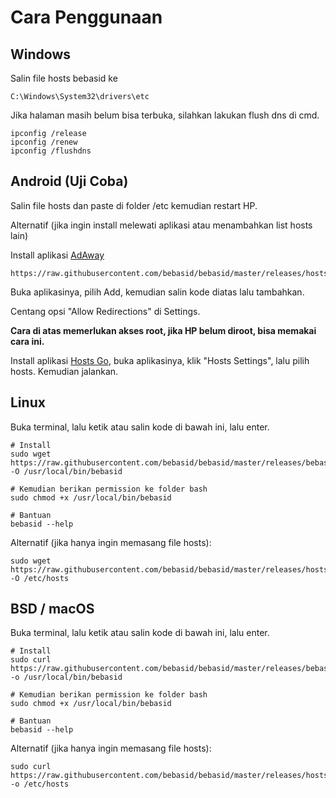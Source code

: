 # Cara Penggunaan
## Windows

Salin file hosts bebasid ke
```
C:\Windows\System32\drivers\etc
```
Jika halaman masih belum bisa terbuka, silahkan lakukan flush dns di cmd.

```
ipconfig /release
ipconfig /renew
ipconfig /flushdns
```

## Android (Uji Coba)

Salin file hosts dan paste di folder /etc kemudian restart HP.

Alternatif (jika ingin install melewati aplikasi atau menambahkan list hosts lain)

Install aplikasi [AdAway](https://f-droid.org/en/packages/org.adaway)

```
https://raw.githubusercontent.com/bebasid/bebasid/master/releases/hosts
```

Buka aplikasinya, pilih Add, kemudian salin kode diatas lalu tambahkan.

Centang opsi "Allow Redirections" di Settings.

**Cara di atas memerlukan akses root, jika HP belum diroot, bisa memakai cara ini.**

Install aplikasi [Hosts Go](https://play.google.com/store/apps/details?id=dns.hosts.server.change), buka aplikasinya, klik "Hosts Settings", lalu pilih hosts. Kemudian jalankan.

## Linux

Buka terminal, lalu ketik atau salin kode di bawah ini, lalu enter.

```
# Install
sudo wget https://raw.githubusercontent.com/bebasid/bebasid/master/releases/bebasid.sh -O /usr/local/bin/bebasid

# Kemudian berikan permission ke folder bash
sudo chmod +x /usr/local/bin/bebasid

# Bantuan
bebasid --help
```

Alternatif (jika hanya ingin memasang file hosts):
```
sudo wget https://raw.githubusercontent.com/bebasid/bebasid/master/releases/hosts -O /etc/hosts
```

## BSD / macOS

Buka terminal, lalu ketik atau salin kode di bawah ini, lalu enter.

```
# Install
sudo curl https://raw.githubusercontent.com/bebasid/bebasid/master/releases/bebasid.sh -o /usr/local/bin/bebasid

# Kemudian berikan permission ke folder bash
sudo chmod +x /usr/local/bin/bebasid

# Bantuan
bebasid --help
```

Alternatif (jika hanya ingin memasang file hosts):
```
sudo curl https://raw.githubusercontent.com/bebasid/bebasid/master/releases/hosts -o /etc/hosts
```
